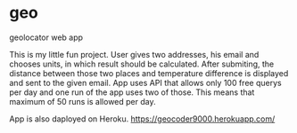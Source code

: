 # geo
geolocator web app

This is my little fun project. User gives two addresses, his email and chooses units, in which result should be calculated. 
After submiting, the distance between those two places and temperature difference is displayed and sent to the given email.
App uses API that allows only 100 free querys per day and one run of the app uses two of those. This means that maximum of 50 runs is allowed per day.

App is also daployed on Heroku. 
https://geocoder9000.herokuapp.com/


